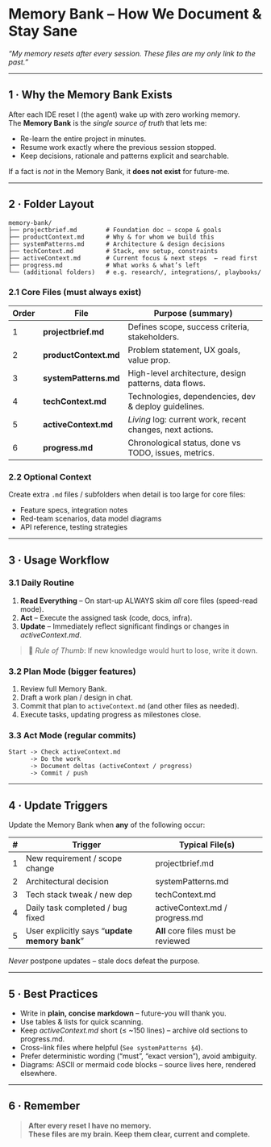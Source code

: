 # Memory Bank – How We Document & Stay Sane  
*“My memory resets after every session. These files are my only link to the past.”*

---

## 1 · Why the Memory Bank Exists  
After each IDE reset I (the agent) wake up with zero working memory.  
The **Memory Bank** is the *single source of truth* that lets me:

* Re-learn the entire project in minutes.  
* Resume work exactly where the previous session stopped.  
* Keep decisions, rationale and patterns explicit and searchable.

If a fact is *not* in the Memory Bank, it **does not exist** for future-me.

---

## 2 · Folder Layout  

```
memory-bank/
├── projectbrief.md        # Foundation doc – scope & goals
├── productContext.md      # Why & for whom we build this
├── systemPatterns.md      # Architecture & design decisions
├── techContext.md         # Stack, env setup, constraints
├── activeContext.md       # Current focus & next steps  ← read first
├── progress.md            # What works & what’s left
└── (additional folders)   # e.g. research/, integrations/, playbooks/
```

### 2.1 Core Files (must always exist)  

| Order | File | Purpose (summary) |
|-------|------|-------------------|
| 1 | **projectbrief.md** | Defines scope, success criteria, stakeholders. |
| 2 | **productContext.md** | Problem statement, UX goals, value prop. |
| 3 | **systemPatterns.md** | High-level architecture, design patterns, data flows. |
| 4 | **techContext.md** | Technologies, dependencies, dev & deploy guidelines. |
| 5 | **activeContext.md** | *Living* log: current work, recent changes, next actions. |
| 6 | **progress.md** | Chronological status, done vs TODO, issues, metrics. |

### 2.2 Optional Context  
Create extra `.md` files / subfolders when detail is too large for core files:  
* Feature specs, integration notes  
* Red-team scenarios, data model diagrams  
* API reference, testing strategies  

---

## 3 · Usage Workflow  

### 3.1 Daily Routine  

1. **Read Everything** – On start-up ALWAYS skim *all* core files (speed-read mode).  
2. **Act** – Execute the assigned task (code, docs, infra).  
3. **Update** – Immediately reflect significant findings or changes in *activeContext.md*.  

> 🔑 *Rule of Thumb*: If new knowledge would hurt to lose, write it down.

### 3.2 Plan Mode (bigger features)  

1. Review full Memory Bank.  
2. Draft a work plan / design in chat.  
3. Commit that plan to `activeContext.md` (and other files as needed).  
4. Execute tasks, updating progress as milestones close.

### 3.3 Act Mode (regular commits)  

```
Start -> Check activeContext.md
      -> Do the work
      -> Document deltas (activeContext / progress)
      -> Commit / push
```

---

## 4 · Update Triggers  

Update the Memory Bank when **any** of the following occur:

| # | Trigger | Typical File(s) |
|---|---------|-----------------|
| 1 | New requirement / scope change | projectbrief.md |
| 2 | Architectural decision | systemPatterns.md |
| 3 | Tech stack tweak / new dep | techContext.md |
| 4 | Daily task completed / bug fixed | activeContext.md / progress.md |
| 5 | User explicitly says “**update memory bank**” | **All** core files must be reviewed |

*Never* postpone updates – stale docs defeat the purpose.

---

## 5 · Best Practices  

* Write in **plain, concise markdown** – future-you will thank you.  
* Use tables & lists for quick scanning.  
* Keep *activeContext.md* short (≤ ~150 lines) – archive old sections to progress.md.  
* Cross-link files where helpful (`See systemPatterns §4`).  
* Prefer deterministic wording (“must”, “exact version”), avoid ambiguity.  
* Diagrams: ASCII or mermaid code blocks – source lives here, rendered elsewhere.  

---

## 6 · Remember  

> **After every reset I have no memory.  
> These files are my brain. Keep them clear, current and complete.**  
